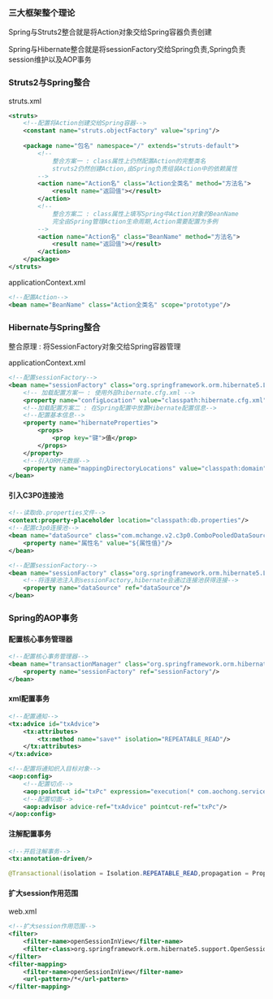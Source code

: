 ### 三大框架整个理论

Spring与Struts2整合就是将Action对象交给Spring容器负责创建

Spring与Hibernate整合就是将sessionFactory交给Spring负责,Spring负责session维护以及AOP事务

### Struts2与Spring整合

struts.xml

```xml
<struts>
    <!--配置将Action创建交给Spring容器-->
    <constant name="struts.objectFactory" value="spring"/>
  
    <package name="包名" namespace="/" extends="struts-default">
        <!--
            整合方案一 : class属性上仍然配置Action的完整类名
            struts2仍然创建Action,由Spring负责组装Action中的依赖属性
        -->
        <action name="Action名" class="Action全类名" method="方法名">
            <result name="返回值"></result>
        </action>
        <!--
			整合方案二 : class属性上填写Spring中Action对象的BeanName
			完全由Spring管理Action生命周期,Action需要配置为多例
		-->
        <action name="Action名" class="BeanName" method="方法名">
            <result name="返回值"></result>
        </action>
    </package>
</struts>
```

applicationContext.xml

```xml
<!--配置Action-->
<bean name="BeanName" class="Action全类名" scope="prototype"/>
```

### Hibernate与Spring整合

整合原理 : 将SessionFactory对象交给Spring容器管理

applicationContext.xml

```xml
<!--配置sessionFactory-->
<bean name="sessionFactory" class="org.springframework.orm.hibernate5.LocalSessionFactoryBean">
	<!-- 加载配置方案一 : 使用外部hibernate.cfg.xml -->
	<property name="configLocation" value="classpath:hibernate.cfg.xml"/>
	<!--加载配置方案二 : 在Spring配置中放置Hibernate配置信息-->
	<!--配置基本信息-->
	<property name="hibernateProperties">
		<props>
			<prop key="键">值</prop>
        </props>
    </property>
    <!--引入ORM元数据-->
    <property name="mappingDirectoryLocations" value="classpath:domain"/>
</bean>
```

#### 引入C3P0连接池

```xml
<!--读取db.properties文件-->
<context:property-placeholder location="classpath:db.properties"/>
<!--配置c3p0连接池-->
<bean name="dataSource" class="com.mchange.v2.c3p0.ComboPooledDataSource">
	<property name="属性名" value="${属性值}"/>
</bean>

<!--配置sessionFactory-->
<bean name="sessionFactory" class="org.springframework.orm.hibernate5.LocalSessionFactoryBean">
	<!--将连接池注入到sessionFactory,hibernate会通过连接池获得连接-->
    <property name="dataSource" ref="dataSource"/>
</bean>
```

### Spring的AOP事务

#### 配置核心事务管理器

```xml
<!--配置核心事务管理器-->
<bean name="transactionManager" class="org.springframework.orm.hibernate5.HibernateTransactionManager">
	<property name="sessionFactory" ref="sessionFactory"/>
</bean>
```

#### xml配置事务

```xml
<!--配置通知-->
<tx:advice id="txAdvice">
	<tx:attributes>
		<tx:method name="save*" isolation="REPEATABLE_READ"/>
    </tx:attributes>
</tx:advice>

<!--配置将通知织入目标对象-->
<aop:config>
	<!--配置切点-->
    <aop:pointcut id="txPc" expression="execution(* com.aochong.service.impl.*ServiceImpl.*(..))"/>
    <!--配置切面-->
    <aop:advisor advice-ref="txAdvice" pointcut-ref="txPc"/>
</aop:config>
```

#### 注解配置事务

```xml
<!--开启注解事务-->
<tx:annotation-driven/>
```

```java
@Transactional(isolation = Isolation.REPEATABLE_READ,propagation = Propagation.REQUIRED, rollbackFor = Exception.class)
```

#### 扩大session作用范围

web.xml

```xml
<!--扩大session作用范围-->
<filter>
	<filter-name>openSessionInView</filter-name>
    <filter-class>org.springframework.orm.hibernate5.support.OpenSessionInViewFilter</filter-class>
</filter>
<filter-mapping>
	<filter-name>openSessionInView</filter-name>
	<url-pattern>/*</url-pattern>
</filter-mapping>
```

